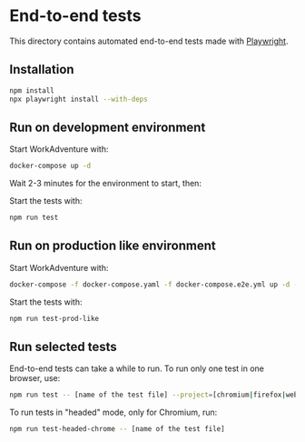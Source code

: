 # End-to-end tests

This directory contains automated end-to-end tests made with [Playwright](https://playwright.dev/).

## Installation

```bash
npm install
npx playwright install --with-deps
```

## Run on development environment

Start WorkAdventure with:

```bash
docker-compose up -d
```

Wait 2-3 minutes for the environment to start, then:

Start the tests with:

```bash
npm run test
```

## Run on production like environment

Start WorkAdventure with:

```bash
docker-compose -f docker-compose.yaml -f docker-compose.e2e.yml up -d --build
```

Start the tests with:

```bash
npm run test-prod-like
```

## Run selected tests

End-to-end tests can take a while to run. To run only one test in one browser, use:

```bash
npm run test -- [name of the test file] --project=[chromium|firefox|webkit]
```


To run tests in "headed" mode, only for Chromium, run:

```bash
npm run test-headed-chrome -- [name of the test file]
```
